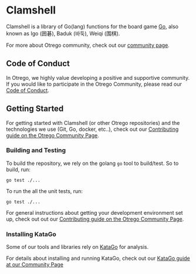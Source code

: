 # Clamshell

Clamshell is a library of Go(lang) functions for the board game <a
href="https://en.wikipedia.org/wiki/Go_(game)">Go</a>, also known as Igo
(囲碁), Baduk (바둑), Weiqi (围棋).

For more about Otrego community, check out our [community
page](https://github.com/otrego/community/).

## Code of Conduct

In Otrego, we highly value developing a positive and supportive community. If
you would like to participate in the Otrego Community, please read our [Code of
Conduct](CODE_OF_CONDUCT.md).

## Getting Started

For getting started with Clamshell (or other Otrego repositories) and the
technologies we use (Git, Go, docker, etc..), check out our [Contributing guide
on the Otrego Community
Page](https://github.com/otrego/community/blob/master/CONTRIBUTING.md).

### Building and Testing

To build the repository, we rely on the golang `go` tool to build/test. So to
build, run:

```shell
go test ./...
```

To run the all the unit tests, run:

```shell
go test ./...
```

For general instructions about getting your development environment set up,
check out out our [Contributing guide on the Otrego Community
Page](https://github.com/otrego/community/blob/master/CONTRIBUTING.md).

### Installing KataGo

Some of our tools and libraries rely on
[KataGo](https://github.com/lightvector/KataGo) for analysis.

For details about installing and running KataGo, check out our [KataGo guide at
our Community Page](https://github.com/otrego/community/blob/master/katago.md)
